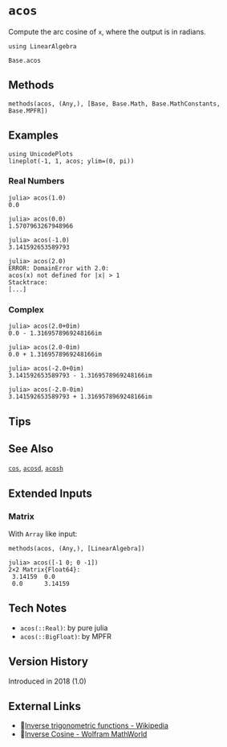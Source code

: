 # `acos`
Compute the arc cosine of `x`, where the output is in radians.

```@setup repl_only
using LinearAlgebra
```
```@docs
Base.acos
```


## Methods
```@repl
methods(acos, (Any,), [Base, Base.Math, Base.MathConstants, Base.MPFR])
```


## Examples
```@repl
using UnicodePlots
lineplot(-1, 1, acos; ylim=(0, pi))
```

### Real Numbers
```jldoctest
julia> acos(1.0)
0.0

julia> acos(0.0)
1.5707963267948966

julia> acos(-1.0)
3.141592653589793

julia> acos(2.0)
ERROR: DomainError with 2.0:
acos(x) not defined for |x| > 1
Stacktrace:
[...]
```

### Complex
```jldoctest
julia> acos(2.0+0im)
0.0 - 1.3169578969248166im

julia> acos(2.0-0im)
0.0 + 1.3169578969248166im

julia> acos(-2.0+0im)
3.141592653589793 - 1.3169578969248166im

julia> acos(-2.0-0im)
3.141592653589793 + 1.3169578969248166im
```


## Tips


## See Also
[`cos`](@ref), [`acosd`](@ref), [`acosh`](@ref)


## Extended Inputs

### Matrix
With `Array` like input:
```@repl repl_only
methods(acos, (Any,), [LinearAlgebra])
```

```jldoctest
julia> acos([-1 0; 0 -1])
2×2 Matrix{Float64}:
 3.14159  0.0
 0.0      3.14159
```


## Tech Notes
- `acos(::Real)`: by pure julia
- `acos(::BigFloat)`: by MPFR


## Version History
Introduced in 2018 (1.0)


## External Links
- 🔗[Inverse trigonometric functions - Wikipedia](https://en.wikipedia.org/wiki/Inverse_trigonometric_functions)
- 🔗[Inverse Cosine - Wolfram MathWorld](https://mathworld.wolfram.com/InverseCosine.html)
